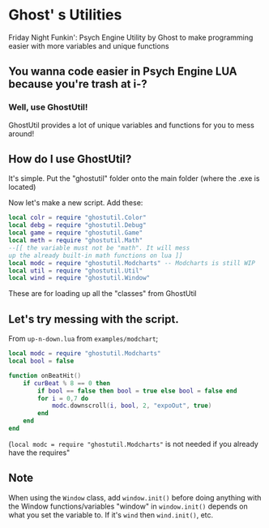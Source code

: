 # Ghost' s Utilities
Friday Night Funkin': Psych Engine Utility by Ghost to make programming easier with more variables and unique functions

## You wanna code easier in Psych Engine LUA because you're trash at i-?
### Well, use GhostUtil!

GhostUtil provides a lot of unique variables and functions for you to mess around!

## How do I use GhostUtil?
It's simple. Put the "ghostutil" folder onto the main folder (where the .exe is located)

Now let's make a new script. Add these:
```lua
local colr = require "ghostutil.Color"
local debg = require "ghostutil.Debug"
local game = require "ghostutil.Game"
local meth = require "ghostutil.Math"
--[[ the variable must not be "math". It will mess
up the already built-in math functions on lua ]]
local modc = require "ghostutil.Modcharts" -- Modcharts is still WIP
local util = require "ghostutil.Util"
local wind = require "ghostutil.Window"
```

These are for loading up all the "classes" from GhostUtil

## Let's try messing with the script.
From `up-n-down.lua` from `examples/modchart`;
```lua
local modc = require "ghostutil.Modcharts"
local bool = false

function onBeatHit()
    if curBeat % 8 == 0 then
        if bool == false then bool = true else bool = false end
        for i = 0,7 do
            modc.downscroll(i, bool, 2, "expoOut", true)
        end
    end
end
```

(`local modc = require "ghostutil.Modcharts"` is not needed if you already have the requires" 

## Note
When using the `Window` class, add `window.init()` before doing anything with the Window functions/variables
"window" in `window.init()` depends on what you set the variable to. If it's `wind` then `wind.init()`, etc.
